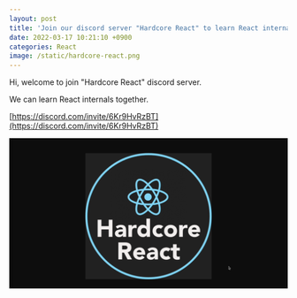 ```yaml
---
layout: post
title: 'Join our discord server "Hardcore React" to learn React internals together'
date: 2022-03-17 10:21:10 +0900
categories: React
image: /static/hardcore-react.png
---
```


Hi, welcome to join "Hardcore React" discord server.

We can learn React internals together.

[https://discord.com/invite/6Kr9HvRzBT](https://discord.com/invite/6Kr9HvRzBT)

![](/static/hardcore-react.png)
